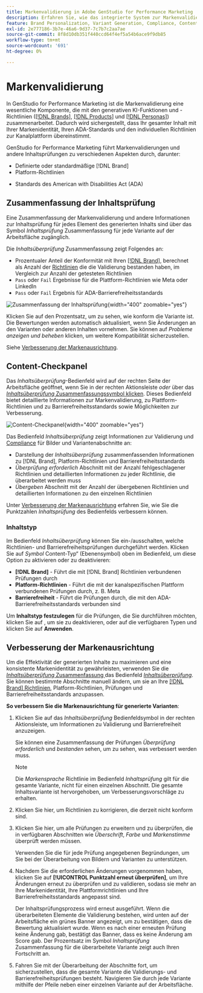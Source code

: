 ```yaml
---
title: Markenvalidierung in Adobe GenStudio for Performance Marketing
description: Erfahren Sie, wie das integrierte System zur Markenvalidierung in GenStudio for Performance Marketing funktioniert.
feature: Brand Personalization, Variant Generation, Compliance, Content Generation, Content Review, Generative AI
exl-id: 2e777186-3b7e-46a6-9d37-7c7b7c2aa7ae
source-git-commit: 8f8d10db351f440ccd64f4ef5a54b6ace9f9db85
workflow-type: tm+mt
source-wordcount: '691'
ht-degree: 0%

---
```


# Markenvalidierung

In GenStudio for Performance Marketing ist die Markenvalidierung eine wesentliche Komponente, die mit den generativen KI-Funktionen und -Richtlinien ([[!DNL Brands]](/help/user-guide/guidelines/brands.md), [[!DNL Products]](/help/user-guide/guidelines/products.md) und [[!DNL Personas]](/help/user-guide/guidelines/personas.md)) zusammenarbeitet. Dadurch wird sichergestellt, dass Ihr gesamter Inhalt mit Ihrer Markenidentität, Ihren ADA-Standards und den individuellen Richtlinien zur Kanalplattform übereinstimmt.

GenStudio for Performance Marketing führt Markenvalidierungen und andere Inhaltsprüfungen zu verschiedenen Aspekten durch, darunter:

* Definierte oder standardmäßige [!DNL Brand]
* Platform-Richtlinien
<!-- * Ethical considerations related to gender, ethnicity, race, disability status, and age in AI-generated content -->
* Standards des American with Disabilities Act (ADA)

## Zusammenfassung der Inhaltsprüfung

Eine Zusammenfassung der Markenvalidierung und andere Informationen zur Inhaltsprüfung für jedes Element des generierten Inhalts sind über das Symbol _Inhaltsprüfung_ Zusammenfassung für jede Variante auf der Arbeitsfläche zugänglich.

Die _Inhaltsüberprüfung_ Zusammenfassung zeigt Folgendes an:

* Prozentualer Anteil der Konformität mit Ihren [[!DNL Brand]](brands.md), berechnet als Anzahl der [Richtlinien](overview.md) die die Validierung bestanden haben, im Vergleich zur Anzahl der getesteten Richtlinien
* `Pass` oder `Fail` Ergebnisse für die Plattform-Richtlinien wie Meta oder LinkedIn
* `Pass` oder `Fail` Ergebnis für ADA-Barrierefreiheitsstandards

![Zusammenfassung der Inhaltsprüfung](/help/assets/content-check-summary.png){width="400" zoomable="yes"}

Klicken Sie auf den Prozentsatz, um zu sehen, wie konform die Variante ist. Die Bewertungen werden automatisch aktualisiert, wenn Sie Änderungen an den Varianten oder anderen Inhalten vornehmen. Sie können auf _Probleme anzeigen und beheben_ klicken, um weitere Kompatibilität sicherzustellen.

Siehe [Verbesserung der Markenausrichtung](#improve-brand-alignment).

## Content-Checkpanel

Das _Inhaltsüberprüfung_-Bedienfeld wird auf der rechten Seite der Arbeitsfläche geöffnet, wenn Sie in der rechten Aktionsleiste _oder_ über das [_Inhaltsüberprüfung_ Zusammenfassungssymbol klicken](#content-check-summary). Dieses Bedienfeld bietet detaillierte Informationen zur Markenvalidierung, zu Plattform-Richtlinien und zu Barrierefreiheitsstandards sowie Möglichkeiten zur Verbesserung.

![Content-Checkpanel](/help/assets/content-check-panel.png){width="400" zoomable="yes"}

Das Bedienfeld _Inhaltsüberprüfung_ zeigt Informationen zur Validierung und [Compliance](/help/user-guide/guidelines/overview.md#compliance) für Bilder und Variantenabschnitte an:

* Darstellung der _Inhaltsüberprüfung_ zusammenfassenden Informationen zu [!DNL Brand], Platform-Richtlinien und Barrierefreiheitsstandards
* _Überprüfung erforderlich_ Abschnitt mit der Anzahl fehlgeschlagener Richtlinien und detaillierten Informationen zu jeder Richtlinie, die überarbeitet werden muss
* _Übergeben_ Abschnitt mit der Anzahl der übergebenen Richtlinien und detaillierten Informationen zu den einzelnen Richtlinien

Unter [Verbesserung der Markenausrichtung](#improve-brand-alignment) erfahren Sie, wie Sie die Punktzahlen _Inhaltsprüfung_ des Bedienfelds verbessern können.

### Inhaltstyp

Im Bedienfeld _Inhaltsüberprüfung_ können Sie ein-/ausschalten, welche Richtlinien- und Barrierefreiheitsprüfungen durchgeführt werden. Klicken Sie auf _Symbol_ Content-Typ“ (Ebenensymbol) oben im Bedienfeld, um diese Option zu aktivieren oder zu deaktivieren:

* **[!DNL Brand]** - Führt die mit [!DNL Brand] Richtlinien verbundenen Prüfungen durch
* **Platform-Richtlinien** - Führt die mit der kanalspezifischen Plattform verbundenen Prüfungen durch, z. B. Meta
* **Barrierefreiheit** - Führt die Prüfungen durch, die mit den ADA-Barrierefreiheitsstandards verbunden sind

Um **Inhaltstyp festzulegen** für die Prüfungen, die Sie durchführen möchten, klicken Sie auf , um sie zu deaktivieren, oder auf die verfügbaren Typen und klicken Sie auf **Anwenden**.

## Verbesserung der Markenausrichtung

Um die Effektivität der generierten Inhalte zu maximieren und eine konsistente Markenidentität zu gewährleisten, verwenden Sie die [_Inhaltsüberprüfung_ Zusammenfassung ](#content-check-summary) das Bedienfeld [_Inhaltsüberprüfung_](#content-check-panel). Sie können bestimmte Abschnitte manuell ändern, um sie an Ihre [[!DNL Brand] Richtlinien](brands.md), Platform-Richtlinien, Prüfungen und Barrierefreiheitsstandards anzupassen.

**So verbessern Sie die Markenausrichtung für generierte Varianten**:

1. Klicken Sie auf das _Inhaltsüberprüfung_ Bedienfeldsymbol in der rechten Aktionsleiste, um Informationen zu Validierung und Barrierefreiheit anzuzeigen.

   Sie können eine Zusammenfassung der Prüfungen _Überprüfung erforderlich_ und _bestanden_ sehen, um zu sehen, was verbessert werden muss.

   >[!NOTE]
   >
   > Die _Markensprache_ Richtlinie im Bedienfeld _Inhaltsprüfung_ gilt für die gesamte Variante, nicht für einen einzelnen Abschnitt. Die gesamte Inhaltsvariante ist hervorgehoben, um Verbesserungsvorschläge zu erhalten.

1. Klicken Sie hier, um Richtlinien zu korrigieren, die derzeit nicht konform sind.
1. Klicken Sie hier, um alle Prüfungen zu erweitern und zu überprüfen, die in verfügbaren Abschnitten wie _Überschrift_, _Farbe_ und _Markenstimme_ überprüft werden müssen.

   Verwenden Sie die für jede Prüfung angegebenen Begründungen, um Sie bei der Überarbeitung von Bildern und Varianten zu unterstützen.

1. Nachdem Sie die erforderlichen Änderungen vorgenommen haben, klicken Sie auf **[!UICONTROL Punktzahl erneut überprüfen]**, um Ihre Änderungen erneut zu überprüfen und zu validieren, sodass sie mehr an Ihre Markenidentität, Ihre Plattformrichtlinien und Ihre Barrierefreiheitsstandards angepasst sind.

   Der Inhaltsprüfungsprozess wird erneut ausgeführt. Wenn die überarbeiteten Elemente die Validierung bestehen, wird unten auf der Arbeitsfläche ein grünes Banner angezeigt, um zu bestätigen, dass die Bewertung aktualisiert wurde. Wenn es nach einer erneuten Prüfung keine Änderung gab, bestätigt das Banner, dass es keine Änderung am Score gab. Der Prozentsatz im Symbol _Inhaltsprüfung_ Zusammenfassung für die überarbeitete Variante zeigt auch Ihren Fortschritt an.

1. Fahren Sie mit der Überarbeitung der Abschnitte fort, um sicherzustellen, dass die gesamte Variante die Validierungs- und Barrierefreiheitsprüfungen besteht. Navigieren Sie durch jede Variante mithilfe der Pfeile neben einer einzelnen Variante auf der Arbeitsfläche.
